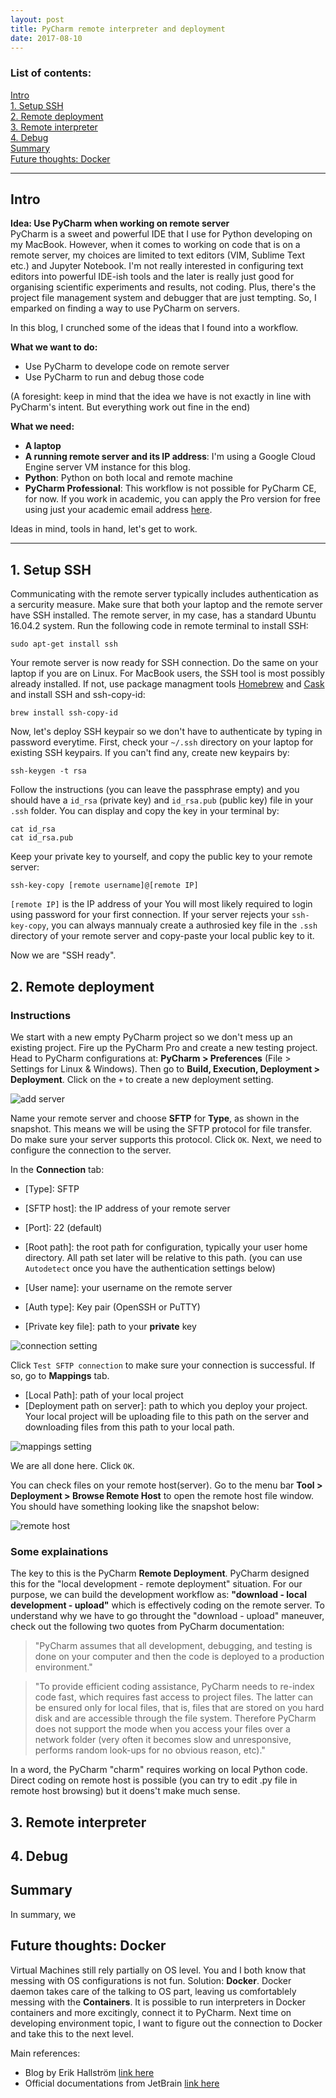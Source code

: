 ```yaml
---
layout: post
title: PyCharm remote interpreter and deployment
date: 2017-08-10
---
```


### List of contents:  
[Intro](#intro)  
[1. Setup SSH](#1-setup-ssh)  
[2. Remote deployment](#2-remote-deployment)  
[3. Remote interpreter](#3-remote-interpreter)  
[4. Debug](#4-debug)  
[Summary](#summary)  
[Future thoughts: Docker](#future-thoughts-docker)  

---

## Intro
**Idea: Use PyCharm when working on remote server**  
PyCharm is a sweet and powerful IDE that I use for Python developing on my MacBook. However, when it comes to working on code that is on a remote server, my choices are limited to text editors (VIM, Sublime Text etc.) and Jupyter Notebook. I'm not really interested in configuring text editors into powerful IDE-ish tools and the later is really just good for organising scientific experiments and results, not coding. Plus, there's the project file management system and debugger that are just tempting. So, I emparked on finding a way to use PyCharm on servers.

In this blog, I crunched some of the ideas that I found into a workflow.

**What we want to do:**  
- Use PyCharm to develope code on remote server
- Use PyCharm to run and debug those code

(A foresight: keep in mind that the idea we have is not exactly in line with PyCharm's intent. But everything work out fine in the end)

**What we need:**  
- **A laptop**
- **A running remote server and its IP address**: I'm using a Google Cloud Engine server VM instance for this blog.
- **Python**: Python on both local and remote machine
- **PyCharm Professional**: This workflow is not possible for PyCharm CE, for now. If you work in academic, you can apply the Pro version for free using just your academic email address [here](https://www.jetbrains.com/student/).

Ideas in mind, tools in hand, let's get to work.

---

## 1. Setup SSH
Communicating with the remote server typically includes authentication as a sercurity measure. Make sure that both your laptop and the remote server have SSH installed. The remote server, in my case, has a standard Ubuntu 16.04.2 system. Run the following code in remote terminal to install SSH:
```
sudo apt-get install ssh
```
Your remote server is now ready for SSH connection. Do the same on your laptop if you are on Linux. For MacBook users, the SSH tool is most possibly already installed. If not, use package managment tools [Homebrew](https://brew.sh) and [Cask](https://caskroom.github.io) and install SSH and ssh-copy-id:

```
brew install ssh-copy-id
```  
Now, let's deploy SSH keypair so we don't have to authenticate by typing in password everytime. First, check your `~/.ssh` directory on your laptop for existing SSH keypairs. If you can't find any, create new keypairs by:

```
ssh-keygen -t rsa
```

Follow the instructions (you can leave the passphrase empty) and you should have a `id_rsa` (private key) and `id_rsa.pub` (public key) file in your `.ssh` folder. You can display and copy the key in your terminal by:
```
cat id_rsa
cat id_rsa.pub
```
Keep your private key to yourself, and copy the public key to your remote server:
```
ssh-key-copy [remote username]@[remote IP]
```
`[remote IP]` is the IP address of your  You will most likely required to login using password for your first connection. If your server rejects your `ssh-key-copy`, you can always mannualy create a authrosied key file in the `.ssh` directory of your remote server and copy-paste your local public key to it.

Now we are "SSH ready".


## 2. Remote deployment
### Instructions
We start with a new empty PyCharm project so we don't mess up an existing project. Fire up the PyCharm Pro and create a new testing project. Head to PyCharm configurations at: **PyCharm > Preferences** (File > Settings for Linux & Windows). Then go to **Build, Execution, Deployment > Deployment**. Click on the `+` to create a new deployment setting.

![add server](https://raw.githubusercontent.com/qiuhuaqi/qiuhuaqi.github.io/master/images/pycharm-remote/start-deploy.png)

Name your remote server and choose **SFTP** for **Type**, as shown in the snapshot. This means we will be using the SFTP protocol for file transfer. Do make sure your server supports this protocol. Click `OK`. Next, we need to configure the connection to the server.   

In the **Connection** tab:
- \[Type\]: SFTP
- \[SFTP host\]: the IP address of your remote server
- \[Port\]: 22 (default)
- \[Root path\]: the root path for configuration, typically your user home directory. All path set later will be relative to this path. (you can use `Autodetect` once you have the authentication settings below)

- \[User name\]: your username on the remote server
- \[Auth type\]: Key pair (OpenSSH or PuTTY)
- \[Private key file\]: path to your **private** key

![connection setting](https://raw.githubusercontent.com/qiuhuaqi/qiuhuaqi.github.io/master/images/pycharm-remote/connect-settings.png)

Click `Test SFTP connection` to make sure your connection is successful. If so, go to **Mappings** tab.
- \[Local Path\]: path of your local project
- \[Deployment path on server\]: path to which you deploy your project. Your local project will be uploading file to this path on the server and downloading files from this path to your local path.  

![mappings setting](https://raw.githubusercontent.com/qiuhuaqi/qiuhuaqi.github.io/master/images/pycharm-remote/mappings.png)

We are all done here. Click `OK`.  

You can check files on your remote host(server). Go to the menu bar **Tool > Deployment > Browse Remote Host** to open the remote host file window. You should have something looking like the snapshot below:  

![remote host](https://raw.githubusercontent.com/qiuhuaqi/qiuhuaqi.github.io/master/images/pycharm-remote/deployed.png)


### Some explainations
The key to this is the PyCharm **Remote Deployment**. PyCharm designed this for the "local development - remote deployment" situation. For our purpose, we can build the development workflow as: **"download - local development - upload"** which is effectively coding on the remote server. To understand why we have to go throught the "download - upload" maneuver, check out the following two quotes from PyCharm documentation:

> "PyCharm assumes that all development, debugging, and testing is done on your computer and then the code is deployed to a production environment."

> "To provide efficient coding assistance, PyCharm needs to re-index code fast, which requires fast access to project files. The latter can be ensured only for local files, that is, files that are stored on you hard disk and are accessible through the file system. Therefore PyCharm does not support the mode when you access your files over a network folder (very often it becomes slow and unresponsive, performs random look-ups for no obvious reason, etc)."

In a word, the PyCharm "charm" requires working on local Python code. Direct coding on remote host is possible (you can try to edit .py file in remote host browsing) but it doens't make much sense.  


## 3. Remote interpreter



## 4. Debug


## Summary
In summary, we

## Future thoughts: Docker
Virtual Machines still rely partially on OS level. You and I both know that messing with OS configurations is not fun. Solution: **Docker**. Docker daemon takes care of the talking to OS part, leaving us comfortablely messing with the **Containers**. It is possible to run interpreters in Docker containers and more excitingly, connect it to PyCharm. Next time on developing environment topic, I want to figure out the connection to Docker and take this to the next level.


Main references:
- Blog by Erik Hallström [link here](https://medium.com/@erikhallstrm/work-remotely-with-pycharm-tensorflow-and-ssh-c60564be862d)
- Official documentations from JetBrain [link here](https://www.jetbrains.com/help/pycharm/deploying-your-code.html)
